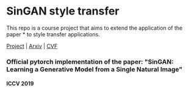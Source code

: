 # SinGAN style transfer

This repo is a course project that aims to extend the application of the paper * to style transfer applications.

[Project](http://webee.technion.ac.il/people/tomermic/SinGAN/SinGAN.htm) | [Arxiv](https://arxiv.org/pdf/1905.01164.pdf) | [CVF](http://openaccess.thecvf.com/content_ICCV_2019/papers/Shaham_SinGAN_Learning_a_Generative_Model_From_a_Single_Natural_Image_ICCV_2019_paper.pdf)
### Official pytorch implementation of the paper: "SinGAN: Learning a Generative Model from a Single Natural Image"
####  ICCV 2019

